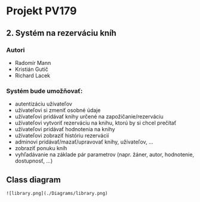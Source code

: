 # Projekt PV179
## 2.  Systém na rezerváciu kníh

### Autori
- Radomír Mann
- Kristián Gutič
- Richard Lacek

### Systém bude umožňovať:  

- autentizáciu užívateľov  
- užívateľovi si zmeniť osobné údaje  
- užívateľovi pridávať knihy určené na zapožičanie/rezerváciu  
- užívateľovi vytvoriť rezerváciu na knihu, ktorú by si chcel prečítať  
- užívateľovi pridávať hodnotenia na knihy  
- užívateľovi zobraziť históriu rezervácií  
- adminovi pridávať/mazať/upravovať knihy, užívateľov, …  
- zobraziť ponuku kníh  
- vyhľadávanie na základe pár parametrov (napr. žáner, autor, hodnotenie, dostupnosť, …)


## Class diagram

```
![library.png](./Diagrams/library.png)
```
